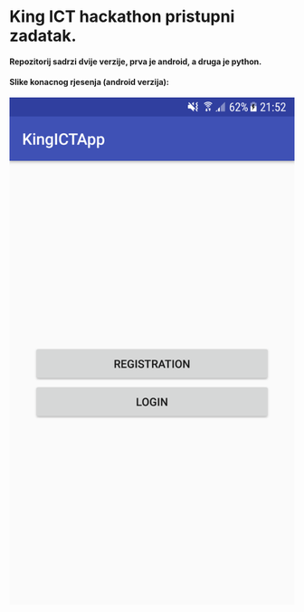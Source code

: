 # King ICT hackathon pristupni zadatak.

#### Repozitorij sadrzi dvije verzije, prva je android, a druga je python.

#### Slike konacnog rjesenja (android verzija):

![home screen](https://raw.githubusercontent.com/ivanrezic/changecode/master/first.png)
